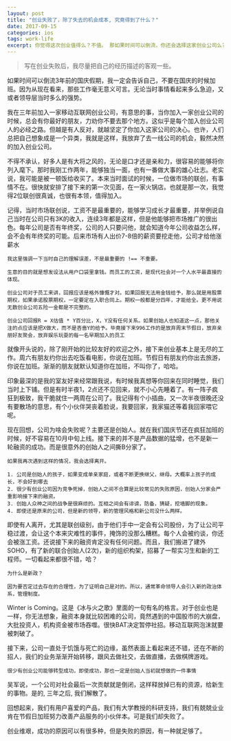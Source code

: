 ```yaml
---
layout: post
title: "创业失败了，除了失去的机会成本, 究竟得到了什么？"
date: 2017-09-15
categories: ios
tags: work-life
excerpt: 你觉得这次创业值得么？不值。 那如果时间可以倒流，你还会选择这家创业公司么? 依然会。
---
```


> 写在创业失败后，我尽量把自己的经历描述的客观一些。

如果时间可以倒流3年前的国庆假期，我一定会告诉自己，不要在国庆的时候加班。因为从现在看来，那些工作毫无意义可言。无论当时事情看起来多么急迫，又或者领导层当时多么的强势。

我在三年前加入一家移动互联网创业公司，有意思的事，当你加入一家创业公司的时候，总会有你最好的朋友，力劝你不要去那个地方。这似乎是每个加入创业公司人的必经之路。但越是有人反对，就越坚定了你加入这家公司的决心。也许，人们总把自己想象成是一个异类，我就是这样，我放弃了去一线公司的机会，毅然决然的加入创业公司。

不得不承认，好多人是有大将之风的，无论是口才还是亲和力，很容易的能够将你列入麾下。那时我刚工作两年，能够独当一面，也有一番做大事的雄心壮志。老实说，我可能是被一顿饭给收买了。本来当时面试的时候，一位做市场的联创，有事情不在。很快就安排了接下来的第一次见面，在一家火锅店。也就是那一次，我觉得2位联创很真诚，也很有本领，值得加入。

记得，当时市场联创说，工资不是最重要的，能够学习成长才最重要，并举例说自己当时在公司只有3K的收入，连续3年都是这样，但是他能够把市场推广的很出色。每年公司是否有年终奖，公司的人只要问他，就会知道今年公司收益怎么样，会不会有年终奖的可能。后来市场有人出价7-8倍的薪资要挖走他，公司才给他涨薪水

```
我这里强调一下当时自己的理解误差，不是最重要的 !== 不重要。

生意的目的就是想发设法从用户口袋里拿钱。而员工的工资，是现代社会对一个人水平最直接的体现。

创业公司对于员工来讲，回报应该是格外慷慨才对。如果回报无法用金钱给予，那么就是用股票期权，如果承诺股票期权，一定要定在入职合同上。期权一般都是分四年，才能给全。更不用说无数创业公司五险一金都是不完整的。

创业公司回报R = X估值 * Y百分比，X，Y没有任何关系。如果创始人也知道这一点，那他关注的点应该是把X做大，而不是吝啬Y的给予。毕竟接下来996工作的是放弃周末节假日，放弃亲朋好友聚会，放弃娱乐玩耍的每一名早期加入的员工
```

就像开头说的，除了刚开始的比较友好的欢迎之外，接下来创业基本上是无尽的工作。周六有朋友约你出去吃饭看电影，你说在加班。节假日有朋友约你出去旅游，你说在加班。渐渐的朋友就默认知道你在加班，不叫你了，哈哈。

印象最深的是我的室友好来经常跟我说，有时候我真想等你回来在同时睡觉，我们当时上下铺。但是有时半夜1，2点还不见回来，就不小心先睡着了。有一阵子疯狂到极致，我干脆就住一两周在公司了。我记得有个小插曲，又一次半夜很晚还没有要散场的意思，有个小伙伴哭丧着脸说，我要回家，我家猫还等着我回家喂它呢。

现在回想，公司为啥会失败呢？主要还是创始人。就在我们国庆节还在疯狂加班的时候，好不容易在10月中旬上线。接下来的并不是产品数据的猛增，也不是新一轮融资的成功。而是很意外的创始人之间撕B分家了。

```
如果我再次遇到这样的情况，我会选择离开。

1. 公司是创始人的孩子，如果变成单亲家庭，或者不断更换继父，继母。大概率上孩子的成长，不会好到哪去
2. 很少有创业公司因为竞争死掉，创始人之间不合算是比较常见的失败原因，创始人分家会严重影响接下来的融资。
3. 创始人众神之间的战争是很麻烦的。互相之间会有诽谤，防备，猜疑，挖墙脚的现象。
4. 即使还是原来的公司，但是新的领导，新的管理风格和新公司没什么两样。
```

即使有人离开，尤其是联创级别，由于他们手中一定会有公司股份，为了让公司平稳过渡，会让这个本来灾难性的事件，掩饰的没那么糟糕。每个人会被约谈，你还会被涨工资。还说接下来的融资肯定没有任何问题。而且，我们搬进了建外SOHO，有了新的联合创始人(2次)，新的组织构架，招募了一帮实习生和新的工程师。一切看起来都很不错，哈？

```
为什么是新政？

因为要否定过去存在的合理性，为了证明自己是对的。所以，通常革命领导人会引入新的政治体系，管理制度。
```

Winter is Coming。这是《冰与火之歌》里面的一句有名的格言。对于创业也是一样，你无法想象，融资本身就比较困难的公司，竟然遇到的中国股市的大崩盘，大批投资人，机构资金被市场吞噬。很快BAT决定暂停社招。移动互联网泡沫就要被刺破了。

接下来，公司一直处于饥饿与死亡的边缘，虽然表面上看起来还不错，还在不断的招人，我们的业务渐渐开始转移，跟风去做社交，去做直播，去做棋牌游戏。

```
很少有创业公司能够转型成功，即使成功，那也一定是创始人当初就想做的一件事情
```

吴军说，一个公司对社会最后一次贡献就是倒闭，这样释放掉已有的资源，给新生的事物。是的, 三年之后, 我们解散了。

回想起来，我们有用户喜爱的产品，我们有大学教授的科研支持，我们有兢兢业业肯在节假日加班努力改善产品服务的小伙伴本。可是我们却失败了。

创业维艰，成功的原因可以有很多种，但是失败的原因，有一种就足够了。
